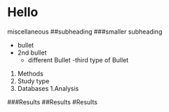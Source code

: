 # Hello
miscellaneous 
##subheading
###smaller subheading
- bullet
- 2nd bullet
  - different Bullet
    -third type of Bullet
1. Methods
  1. Study type
  1. Databases
  1.Analysis
  
###Results
##Results
#Results
